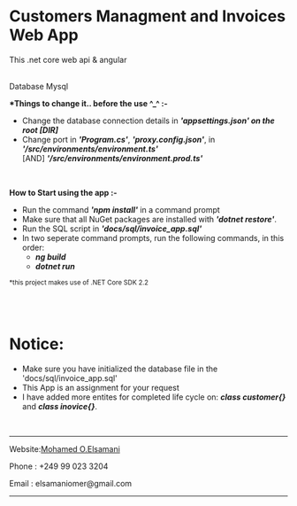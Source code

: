 # Customers Managment and Invoices Web App

This .net core web api &amp; angular 

<br />
Database Mysql


<br />

<b>*Things to change it.. before the use ^_^ :-</b>

<ul>
  <li>Change the database connection details in 
    <b><i>'appsettings.json' on the root [DIR]</b></i>
  </li>
  <li>Change port in 
    <b><i>'Program.cs'</b></i>,
    <b><i>'proxy.config.json'</b></i>, in 
    <b><i>'/src/environments/environment.ts'</b></i> 
    <br /> [AND] 
    <b><i>'/src/environments/environment.prod.ts'</b></i>
  </li>
</ul>

<br />

<b>How to Start using the app :-</b>

<ul>
  <li>Run the command <b><i>'npm install'</b></i> in a command prompt</li>
  <li>Make sure that all NuGet packages are installed with <b><i>'dotnet restore'</b></i>.</li>
  <li>Run the SQL script in <b><i>'docs/sql/invoice_app.sql'</b></i></li>
  <li>In two seperate command prompts, run the following commands, in this order:
    <ul>
      <li><b><i>ng build</b></i></li>
      <li><b><i>dotnet run</b></i></li>
    </ul>
  </li>
</ul>
<small>*this project makes use of .NET Core SDK 2.2</small>

<br /><br />

# Notice:
<ul>
  <li>Make sure you have initialized the database file in the 'docs/sql/invoice_app.sql'</li>
  
  <li>This App is an assignment for your request</li>

  <li>I have added more entites for completed life cycle on:
    <b><i>class customer{}</b></i> and
    <b><i>class inovice{}</b></i>.
  </li>
</ul>

<br/>
<hr>
<p>Website:<a href="http://elsamani.rf.gd">Mohamed O.Elsamani</a></p>
<p>Phone  :   +249 99 023 3204</p>
<p>Email  :   elsamaniomer@gmail.com</p>
<hr/>
